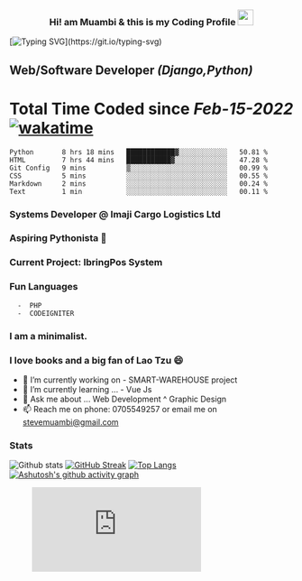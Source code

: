 <h3 align="center">
  Hi! am Muambi & this is my Coding Profile
  <img src="https://media.giphy.com/media/hvRJCLFzcasrR4ia7z/giphy.gif" width="28">
</h3>

[![Typing SVG](https://readme-typing-svg.herokuapp.com?color=%23135704&lines=Hi!+There+I+am+Stephen.;+A+Django+Web+Developer;Striving+to+become+a+fulltime+;software+developer....)](https://git.io/typing-svg)





## Web/Software Developer _(Django,Python)_ 
# Total Time Coded since ***Feb-15-2022*** [![wakatime](https://wakatime.com/badge/user/563ecbb7-89c4-4563-82c1-258e14191d74.svg)](https://wakatime.com/@563ecbb7-89c4-4563-82c1-258e14191d74) 

<!--START_SECTION:waka-->

```text
Python       8 hrs 18 mins   ████████████▓░░░░░░░░░░░░   50.81 %
HTML         7 hrs 44 mins   ███████████▓░░░░░░░░░░░░░   47.28 %
Git Config   9 mins          ▒░░░░░░░░░░░░░░░░░░░░░░░░   00.99 %
CSS          5 mins          ░░░░░░░░░░░░░░░░░░░░░░░░░   00.55 %
Markdown     2 mins          ░░░░░░░░░░░░░░░░░░░░░░░░░   00.24 %
Text         1 min           ░░░░░░░░░░░░░░░░░░░░░░░░░   00.11 %
```

<!--END_SECTION:waka-->


### Systems Developer @ Imaji Cargo Logistics Ltd
### Aspiring Pythonista 🔭
### Current Project: IbringPos System
### Fun Languages 
      -  PHP
      -  CODEIGNITER
### I am a minimalist.    
### I love books and a big fan of Lao Tzu 😄


- 🔭 I’m currently working on -  SMART-WAREHOUSE project
- 🌱 I’m currently learning ... - Vue Js 
- 💬 Ask me about ... Web Development ^ Graphic Design
- 📫 Reach me on phone: 0705549257 or email me on stevemuambi@gmail.com


### Stats
![Github stats](https://github-readme-stats.vercel.app/api?username=stevescilar&theme=onedark&show_icons=true)
[![GitHub Streak](https://github-readme-streak-stats.herokuapp.com?user=stevescilar&theme=onedark&date_format=j%20M%5B%20Y%5D)](https://git.io/streak-stats)
[![Top Langs](https://github-readme-stats.vercel.app/api/top-langs/?username=stevescilar)](https://github.com/stevescilar/github-readme-stats)
[![Ashutosh's github activity graph](https://activity-graph.herokuapp.com/graph?username=stevescilar&theme=react-dark)](https://github.com/stevescilar/github-readme-activity-graph)

<figure><embed src="https://wakatime.com/share/@Master_Steve/6d044235-b3e1-4507-8aa0-613db28c680c.svg"></embed></figure>

